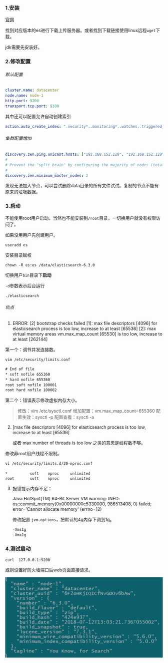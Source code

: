 ### 1.安装

[官网](https://www.elastic.co/cn/products)

找到对应版本的es进行下载上传服务器。或者找到下载链接使用linux远程`wget`下载。

jdk需要先安装好。

### 2.修改配置

###### 默认配置

```yaml
cluster.name: datacenter
node.name: node-1
http.port: 9200
transport.tcp.port: 9300
```

其中还可以配置允许自动创建索引

```yaml
action.auto_create_index: ".security*,.monitoring*,.watches,.triggered_watches,.watcher-history*,.ml*"
```



###### 集群配置增加

```yaml
discovery.zen.ping.unicast.hosts: ["192.168.152.128", "192.168.152.129"]
#
# Prevent the "split brain" by configuring the majority of nodes (total number of master-eligible nodes / 2 + 1):
#
discovery.zen.minimum_master_nodes: 2
```

发现无法加入节点，可以尝试删除data目录的所有文件试试。复制的节点不能有原来的垃圾数据。

### 3.启动

不能使用root用户启动。当然也不能安装到`/root`目录，一切换用户就没有权限访问了。

如果没用用户先创建用户。

```shell
useradd es
```

安装目录赋权

```shell
chown -R es:es /data/elasticsearch-6.3.0
```

切换用户`bin`目录下**启动**

`-d`参数表示后台运行

```shell
./elasticsearch
```

###### 坑点

1. ERROR: [2] bootstrap checks failed
   [1]: max file descriptors [4096] for elasticsearch process is too low, increase to at least [65536]
   [2]: max virtual memory areas vm.max_map_count [65530] is too low, increase to at least [262144]

第一个：调节并发连接数。

```shell
vim /etc/security/limits.conf
```

```xml
# End of file
* soft nofile 655360
* hard nofile 655360
root soft nofile 100001
root hard nofile 100002
```

第二个：错误表示修改虚拟内存大小。

> 修改：vim /etc/sysctl.conf
> 增加配置：vm.max_map_count=655360
> 配置生效：sysctl -p
> 配置查看：sysctl -a



2. [max file descriptors [4096] for elasticsearch process is too low, increase to at least [65536] 

   或者  max number of threads is too low 之类的意思是线程数不够。

修改非root用户线程不限制。

```shell
vi /etc/security/limits.d/20-nproc.conf

*          soft    nproc     unlimited
root       soft    nproc     unlimited
```



3. 报错提示内存不足：

   Java HotSpot(TM) 64-Bit Server VM warning: INFO: os::commit_memory(0x00000000c5330000, 986513408, 0) failed; error='Cannot allocate memory' (errno=12)

   修改配置 `jvm.options`，把默认的4g内存下调到1g。

   ```xml
   -Xms1g
   -Xmx1g
   ```

   

### 4.测试启动

```shell
curl  127.0.0.1:9200
```

或则设置好防火墙端口后web页面直接请求。

![启动成功页面显示](assets/1553346121339.png)



